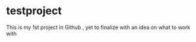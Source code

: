 # testproject
This is my 1st project in Github , yet to finalize with an idea on what to work with 

